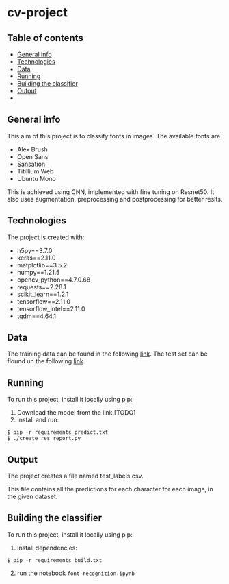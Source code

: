 # cv-project

## Table of contents
* [General info](#general-info)
* [Technologies](#technologies)
* [Data](#Data)
* [Running](#Running)
* [Building the classifier](#Building-the-classifier)
* [Output](#Output)
* 
## General info
This aim of this project is to classify fonts in images. 
The available fonts are: 
* Alex Brush
* Open Sans
* Sansation
* Titillium Web
* Ubuntu Mono


This is achieved using CNN, implemented with fine tuning on Resnet50. It also uses augmentation, preprocessing and postprocessing for better reslts.
	
## Technologies
The project is created with:
* h5py==3.7.0
* keras==2.11.0
* matplotlib==3.5.2
* numpy==1.21.5
* opencv_python==4.7.0.68
* requests==2.28.1
* scikit_learn==1.2.1
* tensorflow==2.11.0
* tensorflow_intel==2.11.0
* tqdm==4.64.1

## Data
The training data can be found in the following [link](https://drive.google.com/drive/folders/1jzHYpTwywUYA53nMGHVROSuVO14hEueq?usp=sharing). 
The test set can be flound un the following [link](https://drive.google.com/drive/folders/1hmPI7KaWcv-OLwJEQvMNjbOu9IhU_7CR?usp=sharing).
	
## Running
To run this project, install it locally using pip:
1. Download the model from the link.[TODO]
2. Install and run:

```
$ pip -r requirements_predict.txt
$ ./create_res_report.py
```

## Output
The project creates a file named test_labels.csv.

This file contains all the predictions for each character for each image, in the given dataset.

## Building the classifier
To run this project, install it locally using pip:
1. install dependencies:
```
$ pip -r requirements_build.txt
```
2. run the notebook ```font-recognition.ipynb```
